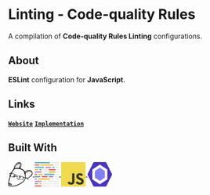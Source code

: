 # Linting - Code-quality Rules

A compilation of **Code-quality Rules Linting** configurations.

## About

**ESLint** configuration for **JavaScript**.

## Links

**[`Website`](https://alexbleggi.netlify.app/docs/projects/linting-code-quality-rules/eslint/javascript)** **[`Implementation`](https://alexbleggi.netlify.app/docs/projects/linting-code-quality-rules/eslint/javascript/implementation)**

## Built With

<div style="display: inline_block">
  <a href="https://editorconfig.org/" target="_blank">
    <img align="center" alt="EditorConfig" height="50" width="50" src="https://github.com/alexbjr369/alexbjr369/blob/main/icons/editorconfig.png">
  </a>
  <a href="https://prettier.io/" target="_blank">
    <img align="center" alt="Prettier" height="50" width="50" src="https://github.com/alexbjr369/alexbjr369/blob/main/icons/prettier.svg">
  </a>
  <a href="https://developer.mozilla.org/pt-BR/docs/Web/JavaScript" target="_blank">
    <img align="center" alt="JavaScript" height="50" width="50" src="https://github.com/alexbjr369/alexbjr369/blob/main/icons/javascript.svg">
  </a>
  <a href="https://eslint.org/" target="_blank">
    <img align="center" alt="ESLint" height="50" width="50" src="https://github.com/alexbjr369/alexbjr369/blob/main/icons/eslint.svg">
  </a>
</div>
